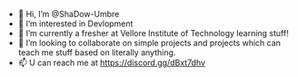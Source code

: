 - 👋 Hi, I’m @ShaDow-Umbre
- 👀 I’m interested in Devlopment
- 🌱 I’m currently a fresher at Vellore Institute of Technology learning stuff!
- 💞️ I’m looking to collaborate on simple projects and projects which can teach me stuff based on literally anything.
- 📫 U can reach me at https://discord.gg/dBxt7dhv


<!---
ShaDow-Umbre/ShaDow-Umbre is a ✨ special ✨ repository because its `README.md` (this file) appears on your GitHub profile.
You can click the Preview link to take a look at your changes.
--->
